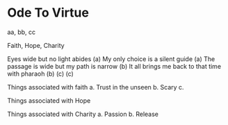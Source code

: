 # Ode To Virtue

aa, bb, cc

Faith, Hope, Charity 

Eyes wide but no light abides (a)
My only choice is a silent guide (a)
The passage is wide but my path is narrow (b)
It all brings me back to that time with pharaoh (b)
(c)
(c)

Things associated with faith
a. Trust in the unseen
b. Scary 
c. 

Things associated with Hope

Things associated with Charity
a. Passion
b. Release
